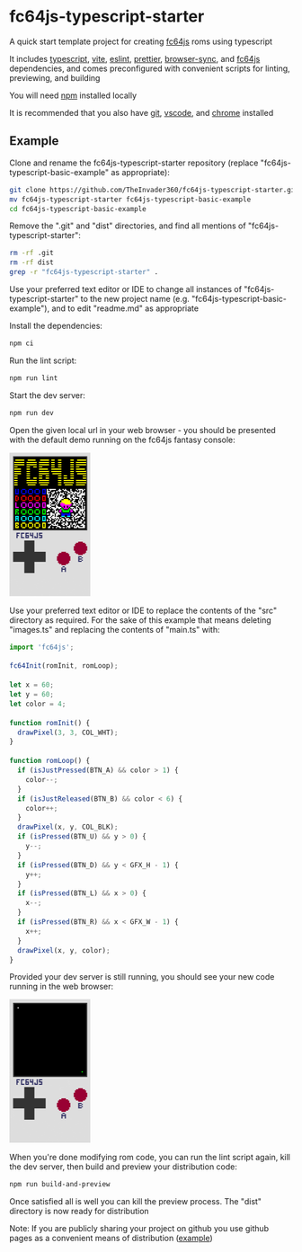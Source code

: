 # fc64js-typescript-starter

A quick start template project for creating [fc64js](https://github.com/TheInvader360/fc64js) roms using typescript

It includes [typescript](https://www.npmjs.com/package/typescript), [vite](https://www.npmjs.com/package/vite), [eslint](https://www.npmjs.com/package/eslint), [prettier](https://www.npmjs.com/package/prettier), [browser-sync](https://www.npmjs.com/package/browser-sync), and [fc64js](https://www.npmjs.com/package/fc64js) dependencies, and comes preconfigured with convenient scripts for linting, previewing, and building

You will need [npm](https://docs.npmjs.com/downloading-and-installing-node-js-and-npm) installed locally

It is recommended that you also have [git](https://github.com/git-guides/install-git), [vscode](https://code.visualstudio.com/download), and [chrome](https://www.google.com/chrome) installed

## Example

Clone and rename the fc64js-typescript-starter repository (replace "fc64js-typescript-basic-example" as appropriate):

```bash
git clone https://github.com/TheInvader360/fc64js-typescript-starter.git
mv fc64js-typescript-starter fc64js-typescript-basic-example
cd fc64js-typescript-basic-example
```

Remove the ".git" and "dist" directories, and find all mentions of "fc64js-typescript-starter":

```bash
rm -rf .git
rm -rf dist
grep -r "fc64js-typescript-starter" .
```

Use your preferred text editor or IDE to change all instances of "fc64js-typescript-starter" to the new project name (e.g. "fc64js-typescript-basic-example"), and to edit "readme.md" as appropriate

Install the dependencies:

```bash
npm ci
```

Run the lint script:

```bash
npm run lint
```

Start the dev server:

```bash
npm run dev
```

Open the given local url in your web browser - you should be presented with the default demo running on the fc64js fantasy console:

<img src="https://raw.githubusercontent.com/TheInvader360/fc64js-typescript-starter/main/default-demo.gif" width="144"/>

Use your preferred text editor or IDE to replace the contents of the "src" directory as required. For the sake of this example that means deleting "images.ts" and replacing the contents of "main.ts" with:

```ts
import 'fc64js';

fc64Init(romInit, romLoop);

let x = 60;
let y = 60;
let color = 4;

function romInit() {
  drawPixel(3, 3, COL_WHT);
}

function romLoop() {
  if (isJustPressed(BTN_A) && color > 1) {
    color--;
  }
  if (isJustReleased(BTN_B) && color < 6) {
    color++;
  }
  drawPixel(x, y, COL_BLK);
  if (isPressed(BTN_U) && y > 0) {
    y--;
  }
  if (isPressed(BTN_D) && y < GFX_H - 1) {
    y++;
  }
  if (isPressed(BTN_L) && x > 0) {
    x--;
  }
  if (isPressed(BTN_R) && x < GFX_W - 1) {
    x++;
  }
  drawPixel(x, y, color);
}
```

Provided your dev server is still running, you should see your new code running in the web browser:

<img src="https://raw.githubusercontent.com/TheInvader360/fc64js-typescript-starter/main/basic-example.gif" width="144"/>

When you're done modifying rom code, you can run the lint script again, kill the dev server, then build and preview your distribution code:

```bash
npm run build-and-preview
```

Once satisfied all is well you can kill the preview process. The "dist" directory is now ready for distribution

Note: If you are publicly sharing your project on github you use github pages as a convenient means of distribution ([example](https://theinvader360.github.io/fc64js-typescript-starter/dist/))

